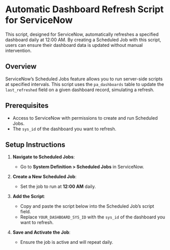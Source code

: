 # Automatic Dashboard Refresh Script for ServiceNow

This script, designed for ServiceNow, automatically refreshes a specified dashboard daily at 12:00 AM. By creating a Scheduled Job with this script, users can ensure their dashboard data is updated without manual intervention.

## Overview

ServiceNow’s Scheduled Jobs feature allows you to run server-side scripts at specified intervals. This script uses the `pa_dashboards` table to update the `last_refreshed` field on a given dashboard record, simulating a refresh.

## Prerequisites

- Access to ServiceNow with permissions to create and run Scheduled Jobs.
- The `sys_id` of the dashboard you want to refresh.

## Setup Instructions

1. **Navigate to Scheduled Jobs**:
   - Go to **System Definition > Scheduled Jobs** in ServiceNow.
   
2. **Create a New Scheduled Job**:
   - Set the job to run at **12:00 AM** daily.

3. **Add the Script**:
   - Copy and paste the script below into the Scheduled Job’s script field.
   - Replace `YOUR_DASHBOARD_SYS_ID` with the `sys_id` of the dashboard you want to refresh.

4. **Save and Activate the Job**:
   - Ensure the job is active and will repeat daily.

